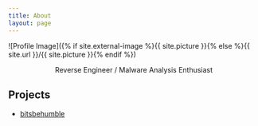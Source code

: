 ```yaml
---
title: About
layout: page
---
```

![Profile Image]({% if site.external-image %}{{ site.picture }}{% else %}{{ site.url }}/{{ site.picture }}{% endif %})

<p align="center"> Reverse Engineer / Malware Analysis Enthusiast </p>

<h2>Projects</h2>

<ul>
	<li><a href="https://alyagomaa.github.io/blog/bitsbehumble/">bitsbehumble</a></li>

</ul>
